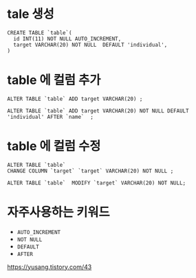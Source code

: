 # tale 생성
```
CREATE TABLE `table`(    
  id INT(11) NOT NULL AUTO_INCREMENT, 
  target VARCHAR(20) NOT NULL  DEFAULT 'individual',     
)
```

# table 에 컬럼 추가

```
ALTER TABLE `table` ADD target VARCHAR(20) ;
```

```
ALTER TABLE `table` ADD target VARCHAR(20) NOT NULL DEFAULT 'individual' AFTER `name`  ;
```

# table 에 컬럼 수정

```
ALTER TABLE `table` 
CHANGE COLUMN `target` `target` VARCHAR(20) NOT NULL ;
```

```
ALTER TABLE `table`  MODIFY `target` VARCHAR(20) NOT NULL;
```

# 자주사용하는 키워드
* `AUTO_INCREMENT`
* `NOT NULL`
* `DEFAULT`
* `AFTER`

https://yusang.tistory.com/43
